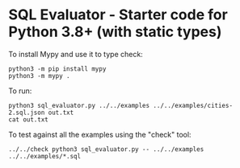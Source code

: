 # SQL Evaluator - Starter code for Python 3.8+ (with static types)

To install Mypy and use it to type check:

```
python3 -m pip install mypy
python3 -m mypy .
```

To run:

```
python3 sql_evaluator.py ../../examples ../../examples/cities-2.sql.json out.txt
cat out.txt
```

To test against all the examples using the "check" tool:

```
../../check python3 sql_evaluator.py -- ../../examples ../../examples/*.sql
```
